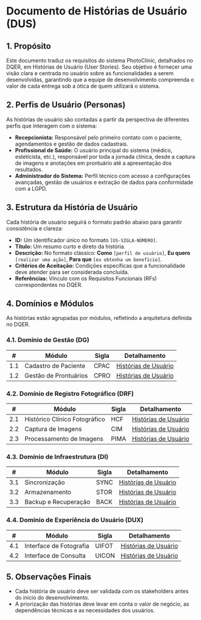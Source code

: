 # Documento de Histórias de Usuário (DUS)

## 1. Propósito

Este documento traduz os requisitos do sistema PhotoClinic, detalhados no DQER, em Histórias de Usuário (User Stories).
Seu objetivo é fornecer uma visão clara e centrada no usuário sobre as funcionalidades a serem desenvolvidas, garantindo
que a equipe de desenvolvimento compreenda o valor de cada entrega sob a ótica de quem utilizará o sistema.

## 2. Perfis de Usuário (Personas)

As histórias de usuário são contadas a partir da perspectiva de diferentes perfis que interagem com o sistema:

- **Recepcionista:** Responsável pelo primeiro contato com o paciente, agendamentos e gestão de dados cadastrais.
- **Profissional de Saúde:** O usuário principal do sistema (médico, esteticista, etc.), responsável por toda a jornada
  clínica, desde a captura de imagens e anotações em prontuário até a apresentação dos resultados.
- **Administrador do Sistema:** Perfil técnico com acesso a configurações avançadas, gestão de usuários e extração de
  dados para conformidade com a LGPD.

## 3. Estrutura da História de Usuário

Cada história de usuário seguirá o formato padrão abaixo para garantir consistência e clareza:

- **ID:** Um identificador único no formato `[US-SIGLA-NÚMERO]`.
- **Título:** Um resumo curto e direto da história.
- **Descrição:** No formato clássico: **Como** `[perfil de usuário]`, **Eu quero** `[realizar uma ação]`, **Para que**
  `[eu obtenha um benefício]`.
- **Critérios de Aceitação:** Condições específicas que a funcionalidade deve atender para ser considerada concluída.
- **Referências:** Vínculo com os Requisitos Funcionais (RFs) correspondentes no DQER.

## 4. Domínios e Módulos

As histórias estão agrupadas por módulos, refletindo a arquitetura definida no DQER.

### 4.1. Domínio de Gestão (DG)

| #   | Módulo                | Sigla | Detalhamento                            |
|-----|-----------------------|-------|-----------------------------------------|
| 1.1 | Cadastro de Paciente  | CPAC  | [Histórias de Usuário](./01-US-CPAC.md) |
| 1.2 | Gestão de Prontuários | CPRO  | [Histórias de Usuário](./02-US-CPRO.md) |

### 4.2. Domínio de Registro Fotográfico (DRF)

| #   | Módulo                        | Sigla | Detalhamento                            |
|-----|-------------------------------|-------|-----------------------------------------|
| 2.1 | Histórico Clínico Fotográfico | HCF   | [Histórias de Usuário](./03-US-HCF.md)  |
| 2.2 | Captura de Imagens            | CIM   | [Histórias de Usuário](./04-US-CIM.md)  |
| 2.3 | Processamento de Imagens      | PIMA  | [Histórias de Usuário](./05-US-PIMA.md) |

### 4.3. Domínio de Infraestrutura (DI)

| #   | Módulo               | Sigla | Detalhamento                            |
|-----|----------------------|-------|-----------------------------------------|
| 3.1 | Sincronização        | SYNC  | [Histórias de Usuário](./06-US-SYNC.md) |
| 3.2 | Armazenamento        | STOR  | [Histórias de Usuário](./07-US-STOR.md) |
| 3.3 | Backup e Recuperação | BACK  | [Histórias de Usuário](./08-US-BACK.md) |

### 4.4. Domínio de Experiência do Usuário (DUX)

| #   | Módulo                  | Sigla | Detalhamento                             |
|-----|-------------------------|-------|------------------------------------------|
| 4.1 | Interface de Fotografia | UIFOT | [Histórias de Usuário](./09-US-UIFOT.md) |
| 4.2 | Interface de Consulta   | UICON | [Histórias de Usuário](./10-US-UICON.md) |

## 5. Observações Finais

- Cada história de usuário deve ser validada com os stakeholders antes do início do desenvolvimento.
- A priorização das histórias deve levar em conta o valor de negócio, as dependências técnicas e as necessidades dos
  usuários.
